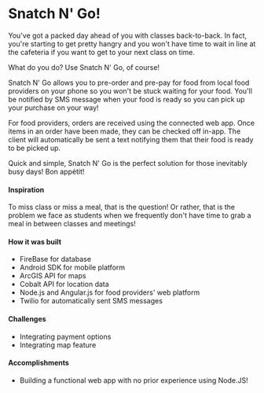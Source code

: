 # Snatch N' Go!
		
You've got a packed day ahead of you with classes back-to-back. In fact, you're starting to get pretty hangry and you won't have time to wait in line at the cafeteria if you want to get to your next class on time.		
 
What do you do? Use Snatch N' Go, of course!		
	
Snatch N' Go allows you to pre-order and pre-pay for food from local food providers on your phone so you won't be stuck waiting for your food. You'll be notified by SMS message when your food is ready so you can pick up your purchase on your way!		

For food providers, orders are received using the connected web app. Once items in an order have been made, they can be checked off in-app. The client will automatically be sent a text notifying them that their food is ready to be picked up.		

Quick and simple, Snatch N' Go is the perfect solution for those inevitably busy days! Bon appétit!		

#### Inspiration		
To miss class or miss a meal, that is the question! Or rather, that is the problem we face as students when we frequently don't have time to grab a meal in between classes and meetings!		
		
#### How it was built		
- FireBase for database		
- Android SDK for mobile platform		
- ArcGIS API for maps		
- Cobalt API for location data		
- Node.js and Angular.js for food providers' web platform		
- Twilio for automatically sent SMS messages		
		
#### Challenges		
- Integrating payment options		
- Integrating map feature		

#### Accomplishments		
- Building a functional web app with no prior experience using Node.JS!
